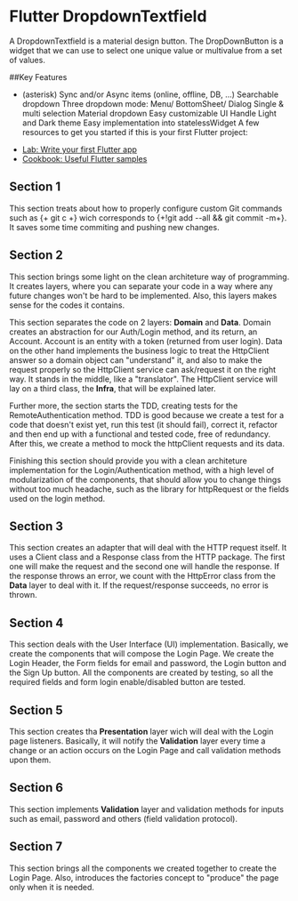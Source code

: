 # Flutter DropdownTextfield

A DropdownTextfield is a material design button. The DropDownButton is a widget that we can use to select one unique value or multivalue from a set of values.

##Key Features
* (asterisk) Sync and/or Async items (online, offline, DB, ...)
Searchable dropdown
Three dropdown mode: Menu/ BottomSheet/ Dialog
Single & multi selection
Material dropdown
Easy customizable UI
Handle Light and Dark theme
Easy implementation into statelessWidget
A few resources to get you started if this is your first Flutter project:

- [Lab: Write your first Flutter app](https://flutter.dev/docs/get-started/codelab)
- [Cookbook: Useful Flutter samples](https://flutter.dev/docs/cookbook)


## Section 1

This section treats about how to properly configure custom Git commands such as {+ git c +} wich corresponds to {+!git add --all && git commit -m+}. It saves some time commiting and pushing new changes.

## Section 2

This section brings some light on the clean architeture way of programming. It creates layers, where you can separate your code in a way where any future changes won't be hard to be implemented. Also, this layers makes sense for the codes it contains.

This section separates the code on 2 layers: **Domain** and **Data**. Domain creates an abstraction for our Auth/Login method, and its return, an Account. Account is an entity with a token (returned from user login). Data on the other hand implements the business logic to treat the HttpClient answer so a domain object can "understand" it, and also to make the request properly so the HttpClient service can ask/request it on the right way. It stands in the middle, like a "translator". The HttpClient service will lay on a third class, the **Infra**, that will be explained later.

Further more, the section starts the TDD, creating tests for the RemoteAuthentication method. TDD is good because we create a test for a code that doesn't exist yet, run this test (it should fail), correct it, refactor and then end up with a functional and tested code, free of redundancy. After this, we create a method to mock the httpClient requests and its data.

Finishing this section should provide you with a clean architeture implementation for the Login/Authentication method, with a high level of modularization of the components, that should allow you to change things without too much headache, such as the library for httpRequest or the fields used on the login method.

## Section 3

This section creates an adapter that will deal with the HTTP request itself. It uses a Client class and a Response class from the HTTP package. The first one will make the request and the second one will handle the response. If the response throws an error, we count with the HttpError class from the **Data** layer to deal with it. If the request/response succeeds, no error is thrown.

## Section 4

This section deals with the User Interface (UI) implementation. Basically, we create the components that will compose the Login Page. We create the Login Header, the Form fields for email and password, the Login button and the Sign Up button. All the components are created by testing, so all the required fields and form login enable/disabled button are tested.


## Section 5

This section creates tha **Presentation** layer wich will deal with the Login page listeners. Basically, it will notify the **Validation** layer every time a change or an action occurs on the Login Page and call validation methods upon them.

## Section 6

This section implements **Validation** layer and validation methods for inputs such as email, password and others (field validation protocol).

## Section 7

This section brings all the components we created together to create the Login Page. Also, introduces the factories concept to "produce" the page only when it is needed. 

